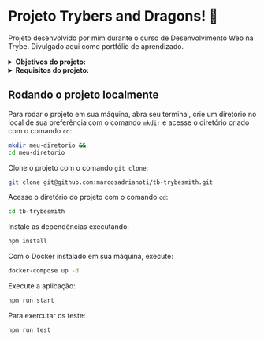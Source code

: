 # Projeto Trybers and Dragons! :dragon_face:
Projeto desenvolvido por mim durante o curso de Desenvolvimento Web na Trybe. Divulgado aqui como portfólio de aprendizado.

<details>
<summary><strong>Objetivos do projeto:</strong></summary>

  * Desenvolver um jogos de interpretação de papéis, mais conhecidos como jogos RPG (Role Playing Game).
  * Verificar se eu era capaz de:
    * Aplicar os princípios da arquitetura SOLID.
    * Aplicar os princípios de POO.
</details>
<details>
<summary><strong> Requisitos do projeto:</strong></summary>

  * Criar um endpoint para o cadastro de produtos.
  * Criar um endpoint para a listagem de produtos.
  * Criar um endpoint para listar todos os pedidos.
  * Criar um endpoint para o login de pessoas usuárias.
  * Criar as validações para as produtos.
</details>
  
## Rodando o projeto localmente

Para rodar o projeto em sua máquina, abra seu terminal, crie um diretório no local de sua preferência com o comando `mkdir` e acesse o diretório criado com o comando `cd`:

```bash
mkdir meu-diretorio &&
cd meu-diretorio
```

Clone o projeto com o comando `git clone`:

```bash
git clone git@github.com:marcosadrianoti/tb-trybesmith.git
```

Acesse o diretório do projeto com o comando `cd`:

```bash
cd tb-trybesmith
```

Instale as dependências executando:

```bash
npm install
```

Com o Docker instalado em sua máquina, execute:

```bash
docker-compose up -d
```

Execute a aplicação:

```bash
npm run start
```

Para exercutar os teste:

```bash
npm run test
```

